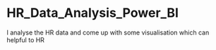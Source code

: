 # HR_Data_Analysis_Power_BI
I analyse the HR data and come up with some visualisation which can helpful to HR
